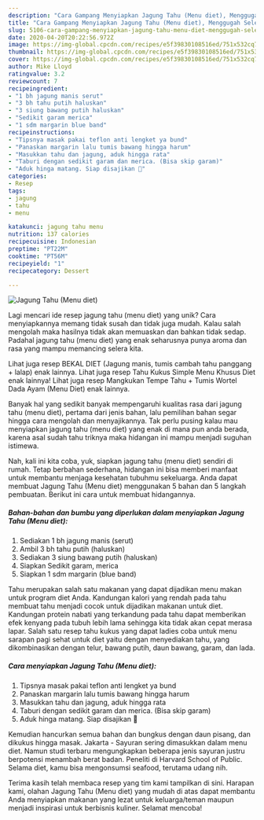 ```yaml
---
description: "Cara Gampang Menyiapkan Jagung Tahu (Menu diet), Menggugah Selera"
title: "Cara Gampang Menyiapkan Jagung Tahu (Menu diet), Menggugah Selera"
slug: 5106-cara-gampang-menyiapkan-jagung-tahu-menu-diet-menggugah-selera
date: 2020-04-20T20:22:56.972Z
image: https://img-global.cpcdn.com/recipes/e5f39830108516ed/751x532cq70/jagung-tahu-menu-diet-foto-resep-utama.jpg
thumbnail: https://img-global.cpcdn.com/recipes/e5f39830108516ed/751x532cq70/jagung-tahu-menu-diet-foto-resep-utama.jpg
cover: https://img-global.cpcdn.com/recipes/e5f39830108516ed/751x532cq70/jagung-tahu-menu-diet-foto-resep-utama.jpg
author: Mike Lloyd
ratingvalue: 3.2
reviewcount: 7
recipeingredient:
- "1 bh jagung manis serut"
- "3 bh tahu putih haluskan"
- "3 siung bawang putih haluskan"
- "Sedikit garam merica"
- "1 sdm margarin blue band"
recipeinstructions:
- "Tipsnya masak pakai teflon anti lengket ya bund"
- "Panaskan margarin lalu tumis bawang hingga harum"
- "Masukkan tahu dan jagung, aduk hingga rata"
- "Taburi dengan sedikit garam dan merica. (Bisa skip garam)"
- "Aduk hinga matang. Siap disajikan 🌸"
categories:
- Resep
tags:
- jagung
- tahu
- menu

katakunci: jagung tahu menu 
nutrition: 137 calories
recipecuisine: Indonesian
preptime: "PT22M"
cooktime: "PT56M"
recipeyield: "1"
recipecategory: Dessert

---
```



![Jagung Tahu (Menu diet)](https://img-global.cpcdn.com/recipes/e5f39830108516ed/751x532cq70/jagung-tahu-menu-diet-foto-resep-utama.jpg)

Lagi mencari ide resep jagung tahu (menu diet) yang unik? Cara menyiapkannya memang tidak susah dan tidak juga mudah. Kalau salah mengolah maka hasilnya tidak akan memuaskan dan bahkan tidak sedap. Padahal jagung tahu (menu diet) yang enak seharusnya punya aroma dan rasa yang mampu memancing selera kita.

Lihat juga resep BEKAL DIET (Jagung manis, tumis cambah tahu panggang + lalap) enak lainnya. Lihat juga resep Tahu Kukus Simple Menu Khusus Diet enak lainnya! Lihat juga resep Mangkukan Tempe Tahu + Tumis Wortel Dada Ayam (Menu Diet) enak lainnya.

Banyak hal yang sedikit banyak mempengaruhi kualitas rasa dari jagung tahu (menu diet), pertama dari jenis bahan, lalu pemilihan bahan segar hingga cara mengolah dan menyajikannya. Tak perlu pusing kalau mau menyiapkan jagung tahu (menu diet) yang enak di mana pun anda berada, karena asal sudah tahu triknya maka hidangan ini mampu menjadi suguhan istimewa.


Nah, kali ini kita coba, yuk, siapkan jagung tahu (menu diet) sendiri di rumah. Tetap berbahan sederhana, hidangan ini bisa memberi manfaat untuk membantu menjaga kesehatan tubuhmu sekeluarga. Anda dapat membuat Jagung Tahu (Menu diet) menggunakan 5 bahan dan 5 langkah pembuatan. Berikut ini cara untuk membuat hidangannya.

<!--inarticleads1-->

##### Bahan-bahan dan bumbu yang diperlukan dalam menyiapkan Jagung Tahu (Menu diet):

1. Sediakan 1 bh jagung manis (serut)
1. Ambil 3 bh tahu putih (haluskan)
1. Sediakan 3 siung bawang putih (haluskan)
1. Siapkan Sedikit garam, merica
1. Siapkan 1 sdm margarin (blue band)


Tahu merupakan salah satu makanan yang dapat dijadikan menu makan untuk program diet Anda. Kandungan kalori yang rendah pada tahu membuat tahu menjadi cocok untuk dijadikan makanan untuk diet. Kandungan protein nabati yang terkandung pada tahu dapat memberikan efek kenyang pada tubuh lebih lama sehingga kita tidak akan cepat merasa lapar. Salah satu resep tahu kukus yang dapat ladies coba untuk menu sarapan pagi sehat untuk diet yaitu dengan menyediakan tahu, yang dikombinasikan dengan telur, bawang putih, daun bawang, garam, dan lada. 

<!--inarticleads2-->

##### Cara menyiapkan Jagung Tahu (Menu diet):

1. Tipsnya masak pakai teflon anti lengket ya bund
1. Panaskan margarin lalu tumis bawang hingga harum
1. Masukkan tahu dan jagung, aduk hingga rata
1. Taburi dengan sedikit garam dan merica. (Bisa skip garam)
1. Aduk hinga matang. Siap disajikan 🌸


Kemudian hancurkan semua bahan dan bungkus dengan daun pisang, dan dikukus hingga masak. Jakarta - Sayuran sering dimasukkan dalam menu diet. Namun studi terbaru mengungkapkan beberapa jenis sayuran justru berpotensi menambah berat badan. Peneliti di Harvard School of Public. Selama diet, kamu bisa mengonsumsi seafood, terutama udang nih. 

Terima kasih telah membaca resep yang tim kami tampilkan di sini. Harapan kami, olahan Jagung Tahu (Menu diet) yang mudah di atas dapat membantu Anda menyiapkan makanan yang lezat untuk keluarga/teman maupun menjadi inspirasi untuk berbisnis kuliner. Selamat mencoba!
